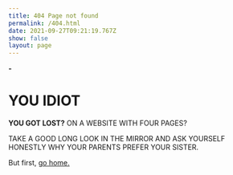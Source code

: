 ```yaml
---
title: 404 Page not found
permalink: /404.html
date: 2021-09-27T09:21:19.767Z
show: false
layout: page
---
```

**\-**

# **YOU IDIOT**

**YOU GOT LOST?** ON A WEBSITE WITH FOUR PAGES? 

TAKE A GOOD LONG LOOK IN THE MIRROR AND ASK YOURSELF HONESTLY WHY YOUR PARENTS PREFER YOUR SISTER.

But first, [go home.](https://typogodfrey.netlify.app/)